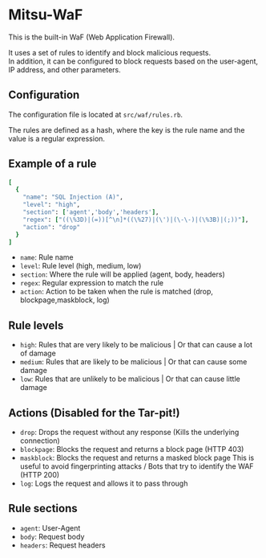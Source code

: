 # Mitsu-WaF
This is the built-in WaF (Web Application Firewall).

It uses a set of rules to identify and block malicious requests. </br>
In addition, it can be configured to block requests based on the user-agent, IP address, and other parameters.

## Configuration

The configuration file is located at `src/waf/rules.rb`.

The rules are defined as a hash, where the key is the rule name and the value is a regular expression.

## Example of a rule

```ruby
[
  {
    "name": "SQL Injection (A)",
    "level": "high",
    "section": ['agent','body','headers'],
    "regex": ["((\%3D)|(=))[^\n]*((\%27)|(\')|(\-\-)|(\%3B)|(;))"],
    "action": "drop"
  }
]

```

- `name`: Rule name
- `level`: Rule level (high, medium, low)
- `section`: Where the rule will be applied (agent, body, headers)
- `regex`: Regular expression to match the rule
- `action`: Action to be taken when the rule is matched (drop, blockpage,maskblock, log)

## Rule levels
- `high`: Rules that are very likely to be malicious | Or that can cause a lot of damage
- `medium`: Rules that are likely to be malicious | Or that can cause some damage
- `low`: Rules that are unlikely to be malicious | Or that can cause little damage

## Actions (Disabled for the Tar-pit!)
- `drop`: Drops the request without any response (Kills the underlying connection)
- `blockpage`: Blocks the request and returns a block page (HTTP 403)
- `maskblock`: Blocks the request and returns a masked block page This is useful to avoid fingerprinting attacks / Bots that try to identify the WAF (HTTP 200)
- `log`: Logs the request and allows it to pass through

## Rule sections
- `agent`: User-Agent
- `body`: Request body
- `headers`: Request headers